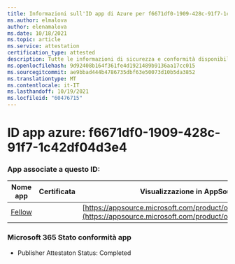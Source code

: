 ```yaml
---
title: Informazioni sull'ID app di Azure per f6671df0-1909-428c-91f7-1c42df04d3e4
ms.author: elmalova
author: elenamalova
ms.date: 10/18/2021
ms.topic: article
ms.service: attestation
certification_type: attested
description: Tutte le informazioni di sicurezza e conformità disponibili per f6671df0-1909-428c-91f7-1c42df04d3e4.
ms.openlocfilehash: 9d92408b164f361fe4d1921489b9136aa17cc015
ms.sourcegitcommit: ae9bbad444b4786735dbf63e50073d10b5da3852
ms.translationtype: MT
ms.contentlocale: it-IT
ms.lasthandoff: 10/19/2021
ms.locfileid: "60476715"
---
```

# <a name="azure-app-id-f6671df0-1909-428c-91f7-1c42df04d3e4"></a>ID app azure: f6671df0-1909-428c-91f7-1c42df04d3e4


### <a name="apps-associated-with-this-id"></a>App associate a questo ID:
| **Nome app** | **Certificata** | **Visualizzazione in AppSource** |
|--------------|---------------|-----------------------|
| [Fellow](https://docs.microsoft.com/microsoft-365-app-certification/forward/WA200002576) |  | [https://appsource.microsoft.com/product/office/WA200002576](https://appsource.microsoft.com/product/office/WA200002576) |

### <a name="microsoft-365-app-compliance-status"></a>Microsoft 365 Stato conformità app
- Publisher Attestaton Status: Completed
